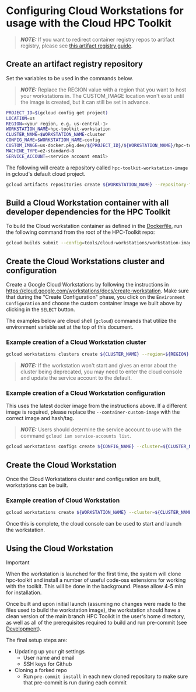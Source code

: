 # Configuring Cloud Workstations for usage with the Cloud HPC Toolkit

> **_NOTE:_** If you want to redirect container registry repos to artifact registry, please see
> [this artifact registry guide](https://cloud.google.com/artifact-registry/docs/transition/setup-gcr-repo?&_ga=2.33584865.-1391632029.1681343137#redirect-enable).

## Create an artifact registry repository

Set the variables to be used in the commands below.

> **_NOTE:_** Replace the REGION value with a region that you want to host your workstations in.  The CUSTOM_IMAGE location won't exist until the image is created, but it can still be set in advance.

```sh
PROJECT_ID=$(gcloud config get project)
LOCATION=us
REGION=<your region, e.g. us-central-1>
WORKSTATION_NAME=hpc-toolkit-workstation
CLUSTER_NAME=$WORKSTATION_NAME-cluster
CONFIG_NAME=$WORKSTATION_NAME-config
CUSTOM_IMAGE=us-docker.pkg.dev/${PROJECT_ID}/${WORKSTATION_NAME}/hpc-toolkit-workstation:latest
MACHINE_TYPE=e2-standard-8
SERVICE_ACCOUNT=<service account email>
```

The following will create a repository called `hpc-toolkit-workstation-image` in gcloud's default cloud project.

```sh
gcloud artifacts repositories create ${WORKSTATION_NAME} --repository-format=docker --location=${LOCATION} --project=${PROJECT_ID}
```

## Build a Cloud Workstation container with all developer dependencies for the HPC Toolkit

To build the Cloud workstation container as defined in the [Dockerfile](./Dockerfile), run the following command from the root of the HPC-Toolkit repo:

```sh
gcloud builds submit --config=tools/cloud-workstations/workstation-image.yaml --substitutions _LOCATION=${LOCATION},_REPO=${WORKSTATION_NAME} --project ${PROJECT_ID}
```

## Create the Cloud Workstations cluster and configuration

Create a Google Cloud Workstations by following the instructions in https://cloud.google.com/workstations/docs/create-workstation.
Make sure that during the "Create Configuration" phase, you click on the `Environment Configuration` and choose the custom container image we built above by clicking in the `SELECT` button.

The examples below are cloud shell (`gcloud`) commands that utilize the environment variable set at the top of this document.

### Example creation of a Cloud Workstation cluster

```sh
gcloud workstations clusters create ${CLUSTER_NAME} --region=${REGION} --project=${PROJECT_ID}
```

> **_NOTE:_** If the workstation won't start and gives an error about the cluster being deprecated, you may need to enter the cloud console and update the service account to the default.

### Example creation of a Cloud Workstation configuration

This uses the latest docker image from the instructions above.  If a different image is required, please replace the `--container-custom-image` with the correct image and hash/tag.

> **_NOTE:_** Users should determine the service account to use with the command `gcloud iam service-accounts list`.

```sh
gcloud workstations configs create ${CONFIG_NAME} --cluster=${CLUSTER_NAME} --region=${REGION} --project=${PROJECT_ID} --machine-type=${MACHINE_TYPE} --container-custom-image=${CUSTOM_IMAGE} --service-account=${SERVICE_ACCOUNT}
```

## Create the Cloud Workstation

Once the Cloud Workstations cluster and configuration are built, workstations can be built.

### Example creation of Cloud Workstation

```sh
gcloud workstations create ${WORKSTATION_NAME} --cluster=${CLUSTER_NAME} --config=${CONFIG_NAME} --region=${REGION} 
```

Once this is complete, the cloud console can be used to start and launch the workstation.

## Using the Cloud Workstation

> [!IMPORTANT]
> When the workstation is launched for the first time, the system will clone hpc-toolkit and install a number of useful code-oss extensions for working with the toolkit.  This will be done in the background.  Please allow 4-5 min for installation.

Once built and upon initial launch (assuming no changes were made to the files used to build the workstation image), the workstation should have a clean version of the main branch HPC Toolkit in the user's home directory, as well as all of the prerequisites required to build and run pre-commit (see [Development](../../README.md#development)).

The final setup steps are:

* Updating up your git settings
  * User name and email
  * SSH keys for Github
* Cloning a forked repo
  * Run `pre-commit install` in each new cloned repository to make sure that pre-commit is run during each commit
